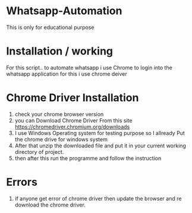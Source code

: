 # Whatsapp-Automation
This is only for educational purpose 
# Installation / working 
For this script.. to automate whatsapp 
i use Chrome to login into the whatsapp application 
for this i use chrome deiver 
# Chrome Driver Installation 
1. check your chrome browser version 
2. you can Download Chrome Driver From this site https://chromedriver.chromium.org/downloads 
3. I use Windows Operating system for testing purpose so I allready Put the chrome drive for windows system 
4. After that unzip the downloaded file and put it in your current working directory of project.
5. then after this run the programme and follow the instruction 

# Errors
1. if anyone get error of chrome driver then update the browser and re download the chrome driver.

